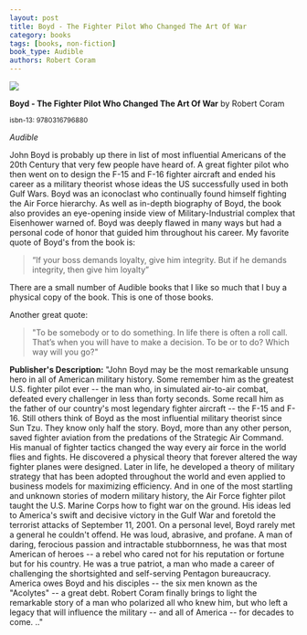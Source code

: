 ```yaml
---
layout: post
title: Boyd - The Fighter Pilot Who Changed The Art Of War
category: books
tags: [books, non-fiction]
book_type: Audible
authors: Robert Coram
---
```


<img src="http://books.google.com/books/content?id=QZVpPgAACAAJ&printsec=frontcover&img=1&zoom=1&source=gbs_api"/>

**Boyd - The Fighter Pilot Who Changed The Art Of War** by Robert Coram

<sup>isbn-13: 9780316796880</sup>

*Audible*

John Boyd is probably up there in list of most influential Americans of the 20th Century
that very few people have heard of. A great fighter pilot who then went on to design
the F-15 and F-16 fighter aircraft and ended his career as a military theorist whose ideas
the US successfully used in both Gulf Wars. Boyd was an iconoclast who continually found
himself fighting the Air Force hierarchy. As well as in-depth biography of Boyd, the book
also provides an eye-opening inside view of Military-Industrial complex that Eisenhower warned
of. Boyd was deeply flawed in many ways but had a personal code of honor that guided him
throughout his career. My favorite quote of Boyd's from the book is:

> “If your boss demands loyalty, give him integrity. But if he demands integrity, then give him loyalty”

There are a small number of Audible books that I like so much that I buy a physical
copy of the book. This is one of those books.

Another great quote:

> "To be somebody or to do something. In life there is often a roll call. That’s when you will have to make a decision. To be or to do? Which way will you go?"

**Publisher's Description:**
"John Boyd may be the most remarkable unsung hero in all of American
military history. Some remember him as the greatest U.S. fighter pilot ever
-- the man who, in simulated air-to-air combat, defeated every challenger
in less than forty seconds. Some recall him as the father of our country's
most legendary fighter aircraft -- the F-15 and F-16. Still others think of
Boyd as the most influential military theorist since Sun Tzu. They know
only half the story. Boyd, more than any other person, saved fighter
aviation from the predations of the Strategic Air Command. His manual of
fighter tactics changed the way every air force in the world flies and
fights. He discovered a physical theory that forever altered the way
fighter planes were designed. Later in life, he developed a theory of
military strategy that has been adopted throughout the world and even
applied to business models for maximizing efficiency. And in one of the
most startling and unknown stories of modern military history, the Air
Force fighter pilot taught the U.S. Marine Corps how to fight war on the
ground. His ideas led to America's swift and decisive victory in the Gulf
War and foretold the terrorist attacks of September 11, 2001. On a personal
level, Boyd rarely met a general he couldn't offend. He was loud, abrasive,
and profane. A man of daring, ferocious passion and intractable
stubbornness, he was that most American of heroes -- a rebel who cared not
for his reputation or fortune but for his country. He was a true patriot, a
man who made a career of challenging the shortsighted and self-serving
Pentagon bureaucracy. America owes Boyd and his disciples -- the six men
known as the "Acolytes" -- a great debt. Robert Coram finally brings to
light the remarkable story of a man who polarized all who knew him, but who
left a legacy that will influence the military -- and all of America -- for
decades to come. .."
